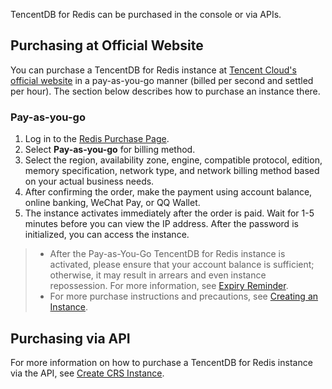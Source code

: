 TencentDB for Redis can be purchased in the console or via APIs.

## Purchasing at Official Website
You can purchase a TencentDB for Redis instance at [Tencent Cloud's official website](https://buy.cloud.tencent.com/redis) in a pay-as-you-go manner (billed per second and settled per hour). The section below describes how to purchase an instance there.



### Pay-as-you-go

1. Log in to the [Redis Purchase Page](https://buy.cloud.tencent.com/redis).
2. Select **Pay-as-you-go** for billing method.
3. Select the region, availability zone, engine, compatible protocol, edition, memory specification, network type, and network billing method based on your actual business needs.
4. After confirming the order, make the payment using account balance, online banking, WeChat Pay, or QQ Wallet.
5. The instance activates immediately after the order is paid. Wait for 1-5 minutes before you can view the IP address. After the password is initialized, you can access the instance.

>
>- After the Pay-as-You-Go TencentDB for Redis instance is activated, please ensure that your account balance is sufficient; otherwise, it may result in arrears and even instance repossession.
> For more information, see [Expiry Reminder](http://intl.cloud.tencent.com/document/product/236/5159).
>- For more purchase instructions and precautions, see [Creating an Instance](https://intl.cloud.tencent.com/document/product/239/7033).

## Purchasing via API
For more information on how to purchase a TencentDB for Redis instance via the API, see [Create CRS Instance](https://intl.cloud.tencent.com/document/product/239/32069).

